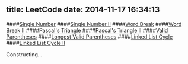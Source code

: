 title: LeetCode
date: 2014-11-17 16:34:13
---

####[Single Number](/2014/08/25/-LeetCode-Single-Number/)
####[Single Number II](/2014/08/26/-LeetCode-Single-Number-II/)
####[Word Break](/2014/08/27/-LeetCode-Word-Break/)
####[Word Break II](/2014/08/27/-LeetCode-Word-Break-II/)
####[Pascal's Triangle](/2014/08/28/-LeetCode-Pascal-s-Triangle/)
####[Pascal's Triangle II](/2014/08/28/-LeetCode-Pascal-s-Triangle-II/)
####[Valid Parentheses](/2014/08/29/-LeetCode-Valid-Parentheses/)
####[Longest Valid Parentheses](/2014/09/01/-LeetCode-Longest-Valid-Parentheses/)
####[Linked List Cycle](/2014/09/01/-LeetCode-Linked-List-Cycle/)
####[Linked List Cycle II](/2014/09/02/-LeetCode-Linked-List-Cycle-II/)

Constructing...
